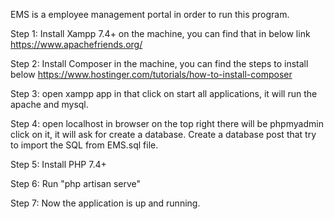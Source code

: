 EMS is a employee management portal in order to run this program.

Step 1:
Install Xampp 7.4+ on the machine, you can find that in below link
https://www.apachefriends.org/

Step 2:
Install Composer in the machine, you can find the steps to install below
https://www.hostinger.com/tutorials/how-to-install-composer


Step 3:
open xampp app in that click on start all applications, it will run the apache and mysql.

Step 4:
open localhost in browser on the top right there will be phpmyadmin click on it, it will ask for create a database. Create a database post that try to import the SQL from EMS.sql file.

Step 5:
Install PHP 7.4+

Step 6:
Run "php artisan serve"

Step 7:
Now the application is up and running.